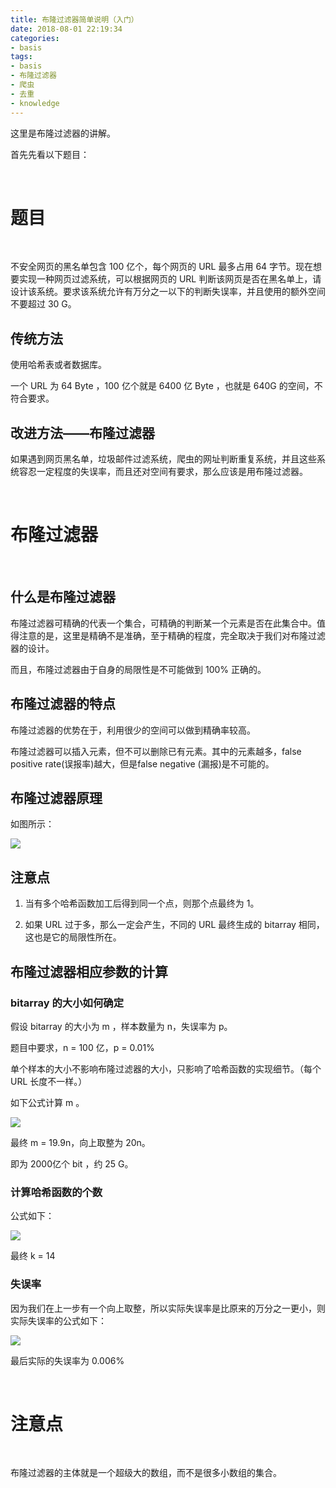 ```yaml
---
title: 布隆过滤器简单说明（入门）
date: 2018-08-01 22:19:34
categories:
- basis
tags:
- basis
- 布隆过滤器
- 爬虫
- 去重
- knowledge
---
```

这里是布隆过滤器的讲解。

<!-- more -->

首先先看以下题目：

<br/>

# 题目

<br/>

不安全网页的黑名单包含 100 亿个，每个网页的 URL 最多占用 64 字节。现在想要实现一种网页过滤系统，可以根据网页的 URL 判断该网页是否在黑名单上，请设计该系统。要求该系统允许有万分之一以下的判断失误率，并且使用的额外空间不要超过 30 G。

## 传统方法

使用哈希表或者数据库。

一个 URL 为 64 Byte ，100 亿个就是 6400 亿 Byte ，也就是 640G 的空间，不符合要求。

## 改进方法——布隆过滤器

如果遇到网页黑名单，垃圾邮件过滤系统，爬虫的网址判断重复系统，并且这些系统容忍一定程度的失误率，而且还对空间有要求，那么应该是用布隆过滤器。

<br/>

# 布隆过滤器

<br/>

## 什么是布隆过滤器

布隆过滤器可精确的代表一个集合，可精确的判断某一个元素是否在此集合中。值得注意的是，这里是精确不是准确，至于精确的程度，完全取决于我们对布隆过滤器的设计。

而且，布隆过滤器由于自身的局限性是不可能做到 100% 正确的。

## 布隆过滤器的特点

布隆过滤器的优势在于，利用很少的空间可以做到精确率较高。

布隆过滤器可以插入元素，但不可以删除已有元素。其中的元素越多，false positive rate(误报率)越大，但是false negative (漏报)是不可能的。

## 布隆过滤器原理

如图所示：

![](/images/basis/3_0.jpg)

## 注意点

1. 当有多个哈希函数加工后得到同一个点，则那个点最终为 1。

2. 如果 URL 过于多，那么一定会产生，不同的 URL 最终生成的 bitarray 相同，这也是它的局限性所在。

## 布隆过滤器相应参数的计算

### bitarray 的大小如何确定

假设 bitarray 的大小为 m ，样本数量为 n，失误率为 p。

题目中要求，n = 100 亿，p = 0.01%

单个样本的大小不影响布隆过滤器的大小，只影响了哈希函数的实现细节。（每个 URL 长度不一样。）

如下公式计算 m 。

![](/images/basis/3_1.JPG)

最终 m = 19.9n，向上取整为 20n。

即为 2000亿个 bit ，约 25 G。

### 计算哈希函数的个数

公式如下：

![](/images/basis/3_2.JPG)

最终 k = 14

### 失误率

因为我们在上一步有一个向上取整，所以实际失误率是比原来的万分之一更小，则实际失误率的公式如下：

![](/images/basis/3_3.JPG)

最后实际的失误率为 0.006%

<br/>

# 注意点

<br/>

布隆过滤器的主体就是一个超级大的数组，而不是很多小数组的集合。




